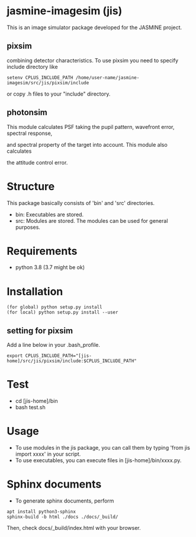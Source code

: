 # jasmine-imagesim (jis)
This is an image simulator package developed for the JASMINE project.

## pixsim
combining detector characteristics. To use pixsim you need to specify include directory like

```
setenv CPLUS_INCLUDE_PATH /home/user-name/jasmine-imagesim/src/jis/pixsim/include
```

or copy .h files to your "include" directory.

## photonsim
This module calculates PSF taking the pupil pattern, wavefront error, spectral response, 

and spectral property of the target into account. This module also calculates

the attitude control error.

# Structure
This package basically consists of 'bin' and 'src' directories.
- bin: Executables are stored.
- src: Modules are stored. The modules can be used for general purposes.

# Requirements
- python 3.8 (3.7 might be ok)

# Installation

```
(for global) python setup.py install
(for local) python setup.py install --user
```

## setting for pixsim
Add a line below in your .bash_profile.

```
export CPLUS_INCLUDE_PATH="[jis-home]/src/jis/pixsim/include:$CPLUS_INCLUDE_PATH"
```


# Test
- cd [jis-home]/bin
- bash test.sh

# Usage
- To use modules in the jis package, you can call them by typing 'from jis import xxxx' in your script.
- To use executables, you can execute files in [jis-home]/bin/xxxx.py.

# Sphinx documents
- To generate sphinx documents, perform

```
apt install python3-sphinx
sphinx-build -b html ./docs ./docs/_build/
```

Then, check docs/_build/index.html with your browser.

